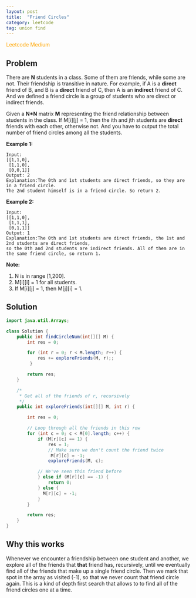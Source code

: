 ```yaml
---
layout: post
title:  "Friend Circles"
category: leetcode
tag: union find
---
```


<span style="color:orange;">Leetcode Medium</span>

## Problem

There are **N** students in a class. Some of them are friends, while some are not. Their friendship is transitive in nature. For example, if A is a **direct** friend of B, and B is a **direct** friend of C, then A is an **indirect** friend of C. And we defined a friend circle is a group of students who are direct or indirect friends.

Given a **N\*N** matrix **M** representing the friend relationship between students in the class. If M[i][j] = 1, then the ith and jth students are **direct** friends with each other, otherwise not. And you have to output the total number of friend circles among all the students.

**Example 1:**

```
Input:
[[1,1,0],
 [1,1,0],
 [0,0,1]]
Output: 2
Explanation:The 0th and 1st students are direct friends, so they are in a friend circle.
The 2nd student himself is in a friend circle. So return 2.
```

**Example 2:**

```
Input:
[[1,1,0],
 [1,1,1],
 [0,1,1]]
Output: 1
Explanation:The 0th and 1st students are direct friends, the 1st and 2nd students are direct friends,
so the 0th and 2nd students are indirect friends. All of them are in the same friend circle, so return 1.
```

**Note:**

1. N is in range [1,200].
2. M\[i][i] = 1 for all students.
3. If M\[i][j] = 1, then M[j][i] = 1.

## Solution

```java
import java.util.Arrays;

class Solution {
    public int findCircleNum(int[][] M) {
        int res = 0;

        for (int r = 0; r < M.length; r++) {
            res += exploreFriends(M, r);;
         }

        return res;
    }

    /*
     * Get all of the friends of r, recursively
     */
    public int exploreFriends(int[][] M, int r) {

        int res = 0;

        // Loop through all the friends in this row
        for (int c = 0; c < M[0].length; c++) {
            if (M[r][c] == 1) {
                res = 1;
                // Make sure we don't count the friend twice
                 M[r][c] = -1;
                exploreFriends(M, c);

            // We've seen this friend before
            } else if (M[r][c] == -1) {
                return 0;
            } else {
              M[r][c] = -1;
            }          
        }

        return res;
    }
}
```

## Why this works

Whenever we encounter a friendship between one student and another, we explore all of the friends that **that** friend has, recursively, until we eventually find all of the friends that make up a single friend circle. Then we mark that spot in the array as visited (-1), so that we never count that friend circle again. This is a kind of depth first search that allows to to find all of the friend circles one at a time.

